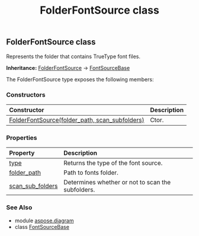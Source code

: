 ﻿---
title: FolderFontSource class
second_title: Aspose.Diagram for Python via .NET API References
description: 
type: docs
weight: 860
url: /python-net/aspose.diagram/folderfontsource/
is_root: false
---

## FolderFontSource class

Represents the folder that contains TrueType font files.



**Inheritance:** [FolderFontSource](/diagram/python-net/aspose.diagram/folderfontsource) → 
[FontSourceBase](/diagram/python-net/aspose.diagram/fontsourcebase)



The FolderFontSource type exposes the following members:

### Constructors
| Constructor | Description |
| :- | :- |
| [FolderFontSource(folder_path, scan_subfolders)](/diagram/python-net/aspose.diagram/folderfontsource/__init__/#str-bool) | Ctor. |


### Properties
| Property | Description |
| :- | :- |
| [type](/diagram/python-net/aspose.diagram/folderfontsource/type) | Returns the type of the font source. |
| [folder_path](/diagram/python-net/aspose.diagram/folderfontsource/folder_path) | Path to fonts folder. |
| [scan_sub_folders](/diagram/python-net/aspose.diagram/folderfontsource/scan_sub_folders) | Determines whether or not to scan the subfolders. |


### See Also

* module [aspose.diagram](../)
* class [FontSourceBase](/diagram/python-net/aspose.diagram/fontsourcebase)
